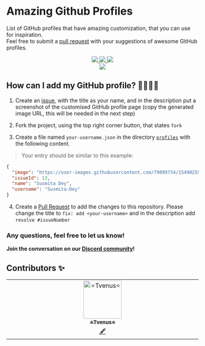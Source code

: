 # Amazing Github Profiles
<!-- ![.github/workflows/main.yml](https://github.com/EddieJaoudeCommunity/awesome-github-profiles/workflows/.github/workflows/main.yml/badge.svg) -->

List of GitHub profiles that have amazing customization, that you can use for inspiration.\
Feel free to submit a [pull request](https://github.com/opensourcecommunity-hub/amazing-github-profiles/pulls) with your suggestions of awesome GitHub profiles.

<p align="center">
  <a href="https://github.com/opensourcecommunity-hub" target="_blank" rel="noopener noreferrer">
    <img src="https://forthebadge.com/images/badges/built-with-love.svg" />
 </a>
  <a href="https://github.com/opensourcecommunity-hub" target="_blank" rel="noopener noreferrer">
    <img src="https://forthebadge.com/images/badges/made-with-markdown.svg" />
 </a>
  <a href="https://github.com/opensourcecommunity-hub" target="_blank" rel="noopener noreferrer">
    <img src="https://forthebadge.com/images/badges/open-source.svg" />
 </a>
 <br />
<!--  <a href="https://eddiehubcommunity.github.io/awesome-github-profiles/" target="_blank" rel="noopener noreferrer">
    <img src="https://forthebadge.com/images/badges/check-it-out.svg" />
 </a> -->
  <a href="https://github.com/opensourcecommunity-hub" target="_blank" rel="noopener noreferrer">
    <img src="https://forthebadge.com/images/badges/built-by-developers.svg" />
 </a>
</p>

## How can I add my GitHub profile? 🤷‍♀️🤷‍♂️

1. Create an [issue](https://github.com/opensourcecommunity-hub/amazing-github-profiles/issues), with the title as your name, and in the description put a screenshot of the customised GitHub profile page (copy the generated image URL, this will be needed in the next step)

2. Fork the project, using the top right corner button, that states `fork`

3. Create a file named `your-username.json` in the directory [`profiles`](https://github.com/opensourcecommunity-hub/amazing-github-profiles/tree/main/GitHub%20Profiles) with the following content.

> Your entry should be similar to this example:

```json
{
  "image": "https://user-images.githubusercontent.com/79099734/154902556-4b9e2ae2-d79b-4541-aeec-b031553b0065.png",
  "issueId": 13,
  "name": "Susmita Dey",
  "username": "Susmita-Dey"
}
```

4. Create a [Pull Request](https://github.com/opensourcecommunity-hub/amazing-github-profiles/pulls) to add the changes to this repository. Please change the title to `fix: add <your-username>` and in the description add `resolve #issueNumber`

### Any questions, feel free to let us know!

**Join the conversation on our [Discord community](https://discord.com/invite/g7FmxB9uZp)!**

 ## Contributors ✨
 <table>
  <tbody>
    <tr>
      <td align="center" valign="top" width="14.28%"><a href="https://github.com/Tvenus"><img src="https://avatars.githubusercontent.com/u/156801994?s=400&u=89e9792d10923112e1bc8bf852ce03cd30f8bd30&v=4" width="100px;" alt="⭐Tvenus⭐"/><br /><sub><b>⭐Tvenus⭐</b></sub></a><br /><a href="#content-Tvenus" title="Content">🖋</a></td>
    </tr>
  </tbody>
</table>

